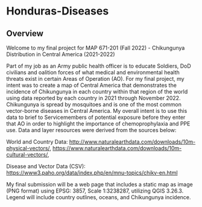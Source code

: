 # Honduras-Diseases

## Overview

Welcome to my final project for MAP 671-201 (Fall 2022) - Chikungunya Distribution in Central America (2021-2022)

Part of my job as an Army public health officer is to educate Soldiers, DoD civilians and oalition forces of what medical and environmental health threats exist in certain Areas of Operation (AO). For my final project, my intent was to create a map of Central America that demonstrates the incidence of Chikungunya in each country within that region of the world using data reported by each country in 2021 through November 2022. Chikungunya is spread by mosquitoes and is one of the most common vector-borne diseases in Central America. My overall intent is to use this data to brief to Servicemembers of potential exposure before they enter that AO in order to highlight the importance of chemoprophylaxia and PPE use. Data and layer resources were derived from the sources below:

World and Country Data: http://www.naturalearthdata.com/downloads/10m-physical-vectors/, https://www.naturalearthdata.com/downloads/10m-cultural-vectors/, 

Disease and Vector Data (CSV): https://www3.paho.org/data/index.php/en/mnu-topics/chikv-en.html 

My final submission will be a web page that includes a static map as image (PNG format) using EPSG: 3857, Scale 1:3238287, utilizing QGIS 3.26.3. Legend will include country outlines, oceans, and Chikungunya incidence.
